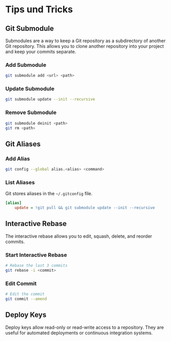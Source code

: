 # Tips und Tricks

## Git Submodule
Submodules are a way to keep a Git repository as a subdirectory of another Git repository. This allows you to clone another repository into your project and keep your commits separate.

### Add Submodule
```bash
git submodule add <url> <path>
```

### Update Submodule
```bash
git submodule update --init --recursive
```

### Remove Submodule
```bash
git submodule deinit <path>
git rm <path>
```

## Git Aliases
### Add Alias
```bash
git config --global alias.<alias> <command>
```

### List Aliases
Git stores aliases in the `~/.gitconfig` file.
```ini
[alias]
	update = !git pull && git submodule update --init --recursive
```

## Interactive Rebase
The interactive rebase allows you to edit, squash, delete, and reorder commits.

### Start Interactive Rebase
```bash
# Rebase the last 3 commits
git rebase -i <commit>
```

### Edit Commit
```bash
# Edit the commit
git commit --amend
```

## Deploy Keys
Deploy keys allow read-only or read-write access to a repository. They are useful for automated deployments or continuous integration systems.